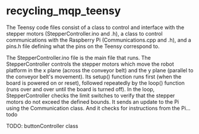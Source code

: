 # recycling_mqp_teensy

The Teensy code files consist of a class to control and interface
with the stepper motors (StepperController.ino and .h), a class to control communications
with the Raspberry Pi (Communications.cpp and .h), and a pins.h file
defining what the pins on the Teensy correspond to.

The StepperController.ino file is the main file that runs. The StepperController controls the stepper motors
which move the robot platform in the x plane (across the conveyor belt) and the
y plane (parallel to the conveyor belt's movement). Its setup() function runs first (when the board is powered on
or reset), followed repeatedly by the loop() function (runs over and over until the board is turned off).
In the loop, StepperController checks the limit switches to verify that the stepper motors do not exceed the defined
bounds. It sends an update to the Pi using the Communication class. And it checks for instructions from
the Pi... todo



TODO: buttonController class